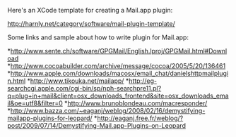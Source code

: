 

Here's an XCode template for creating a Mail.app plugin:

http://harnly.net/category/software/mail-plugin-template/

Some links and sample about how to write plugin for Mail.app:

*http://www.sente.ch/software/GPGMail/English.lproj/GPGMail.html#Download
*http://www.cocoabuilder.com/archive/message/cocoa/2005/5/20/136461
*http://www.apple.com/downloads/macosx/email_chat/danielshttpmailplugin.html
*http://www.tikouka.net/mailapp/
*http://eg-searchcgi.apple.com/cgi-bin/sp/nph-searchpre11.pl?q=plug+in+mail&client=osx_downloads_frontend&site=osx_downloads_email&oe=utf8&filter=0
*http://www.brunoblondeau.com/macresponder/
*http://www.bazza.com/~eaganj/weblog/2008/02/16/demystifying-mailapp-plugins-for-leopard/
*http://eaganj.free.fr/weblog/?post/2009/07/14/Demystifying-Mail.app-Plugins-on-Leopard
